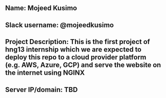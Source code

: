 ## Name: Mojeed Kusimo

## Slack username: @mojeedkusimo

## Project Description: This is the first project of hng13 internship which we are expected to deploy this repo to a cloud provider platform (e.g. AWS, Azure, GCP) and serve the website on the internet using NGINX

## Server IP/domain: TBD 